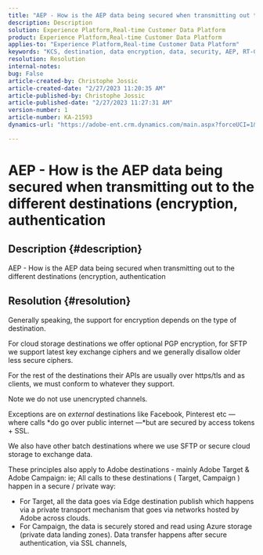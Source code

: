 ```yaml
---
title: "AEP - How is the AEP data being secured when transmitting out to the different destinations (encryption, authentication"
description: Description
solution: Experience Platform,Real-time Customer Data Platform
product: Experience Platform,Real-time Customer Data Platform
applies-to: "Experience Platform,Real-time Customer Data Platform"
keywords: "KCS, destination, data encryption, data, security, AEP, RT-CDP, Adobe, Target, Campaign"
resolution: Resolution
internal-notes: 
bug: False
article-created-by: Christophe Jossic
article-created-date: "2/27/2023 11:20:35 AM"
article-published-by: Christophe Jossic
article-published-date: "2/27/2023 11:27:31 AM"
version-number: 1
article-number: KA-21593
dynamics-url: "https://adobe-ent.crm.dynamics.com/main.aspx?forceUCI=1&pagetype=entityrecord&etn=knowledgearticle&id=070e31be-90b6-ed11-83fe-6045bd006a22"

---
```

# AEP - How is the AEP data being secured when transmitting out to the different destinations (encryption, authentication

## Description {#description}

AEP - How is the AEP data being secured when transmitting out to the different destinations (encryption, authentication

## Resolution {#resolution}


Generally speaking, the support for encryption depends on the type of destination.

For cloud storage destinations we offer optional PGP encryption, for SFTP we support latest key exchange ciphers and we generally disallow older less secure ciphers.

For the rest of the destinations their APIs are usually over https/tls and as clients, we must conform to whatever they support.

Note we do not use unencrypted channels.

Exceptions are on *external* destinations like Facebook, Pinterest etc — where calls *do go over public internet —*but are secured by access tokens + SSL.

We also have other batch destinations where we use SFTP or secure cloud storage to exchange data.



These principles also apply to Adobe destinations - mainly Adobe Target & Adobe Campaign: ie; All calls to these destinations ( Target, Campaign ) happen in a secure / private way:

- For Target, all the data goes via Edge destination publish which happens via a private transport mechanism that goes via networks hosted by Adobe across clouds.
- For Campaign, the data is securely stored and read using Azure storage (private data landing zones). Data transfer happens after secure authentication, via SSL channels,



